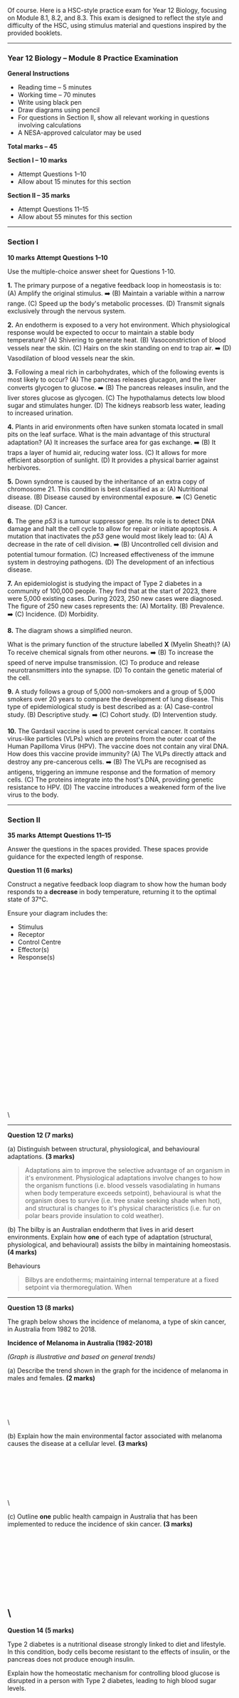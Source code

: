 Of course. Here is a HSC-style practice exam for Year 12 Biology, focusing on Module 8.1, 8.2, and 8.3. This exam is designed to reflect the style and difficulty of the HSC, using stimulus material and questions inspired by the provided booklets.

***

### **Year 12 Biology – Module 8 Practice Examination**

**General Instructions**

*   Reading time – 5 minutes
*   Working time – 70 minutes
*   Write using black pen
*   Draw diagrams using pencil
*   For questions in Section II, show all relevant working in questions involving calculations
*   A NESA-approved calculator may be used

**Total marks – 45**

**Section I – 10 marks**
*   Attempt Questions 1–10
*   Allow about 15 minutes for this section

**Section II – 35 marks**
*   Attempt Questions 11–15
*   Allow about 55 minutes for this section

---

### **Section I**

**10 marks**
**Attempt Questions 1–10**

Use the multiple-choice answer sheet for Questions 1-10.

**1.** The primary purpose of a negative feedback loop in homeostasis is to:
(A) Amplify the original stimulus. 
➡️ (B) Maintain a variable within a narrow range.
(C) Speed up the body's metabolic processes.
(D) Transmit signals exclusively through the nervous system.


**2.** An endotherm is exposed to a very hot environment. Which physiological response would be expected to occur to maintain a stable body temperature?
(A) Shivering to generate heat.
(B) Vasoconstriction of blood vessels near the skin.
(C) Hairs on the skin standing on end to trap air.
➡️ (D) Vasodilation of blood vessels near the skin.

**3.** Following a meal rich in carbohydrates, which of the following events is most likely to occur?
(A) The pancreas releases glucagon, and the liver converts glycogen to glucose.
➡️ (B) The pancreas releases insulin, and the liver stores glucose as glycogen.
(C) The hypothalamus detects low blood sugar and stimulates hunger.
(D) The kidneys reabsorb less water, leading to increased urination.

**4.** Plants in arid environments often have sunken stomata located in small pits on the leaf surface. What is the main advantage of this structural adaptation?
(A) It increases the surface area for gas exchange.
➡️ (B) It traps a layer of humid air, reducing water loss.
(C) It allows for more efficient absorption of sunlight.
(D) It provides a physical barrier against herbivores.

**5.** Down syndrome is caused by the inheritance of an extra copy of chromosome 21. This condition is best classified as a:
(A) Nutritional disease.
(B) Disease caused by environmental exposure.
➡️ (C) Genetic disease.
(D) Cancer.

**6.** The gene *p53* is a tumour suppressor gene. Its role is to detect DNA damage and halt the cell cycle to allow for repair or initiate apoptosis. A mutation that inactivates the *p53* gene would most likely lead to:
(A) A decrease in the rate of cell division.
➡️ (B) Uncontrolled cell division and potential tumour formation.
(C) Increased effectiveness of the immune system in destroying pathogens.
(D) The development of an infectious disease.

**7.** An epidemiologist is studying the impact of Type 2 diabetes in a community of 100,000 people. They find that at the start of 2023, there were 5,000 existing cases. During 2023, 250 new cases were diagnosed. The figure of 250 new cases represents the:
(A) Mortality.
(B) Prevalence.
➡️ (C) Incidence.
(D) Morbidity.

**8.** The diagram shows a simplified neuron.



What is the primary function of the structure labelled **X** (Myelin Sheath)?
(A) To receive chemical signals from other neurons.
➡️ (B) To increase the speed of nerve impulse transmission.
(C) To produce and release neurotransmitters into the synapse.
(D) To contain the genetic material of the cell.

**9.** A study follows a group of 5,000 non-smokers and a group of 5,000 smokers over 20 years to compare the development of lung disease. This type of epidemiological study is best described as a:
(A) Case-control study.
(B) Descriptive study.
➡️ (C) Cohort study.
(D) Intervention study.

**10.** The Gardasil vaccine is used to prevent cervical cancer. It contains virus-like particles (VLPs) which are proteins from the outer coat of the Human Papilloma Virus (HPV). The vaccine does not contain any viral DNA. How does this vaccine provide immunity?
(A) The VLPs directly attack and destroy any pre-cancerous cells.
➡️ (B) The VLPs are recognised as antigens, triggering an immune response and the formation of memory cells.
(C) The proteins integrate into the host's DNA, providing genetic resistance to HPV.
(D) The vaccine introduces a weakened form of the live virus to the body.

---

### **Section II**

**35 marks**
**Attempt Questions 11–15**

Answer the questions in the spaces provided. These spaces provide guidance for the expected length of response.

**Question 11 (6 marks)**

Construct a negative feedback loop diagram to show how the human body responds to a **decrease** in body temperature, returning it to the optimal state of 37°C.

Ensure your diagram includes the:
*   Stimulus
*   Receptor
*   Control Centre
*   Effector(s)
*   Response(s)

\
\
\
\
\
\
\
\
\
\
\
\
\
\
\
\
\
\
\
\

---

**Question 12 (7 marks)**

(a) Distinguish between structural, physiological, and behavioural adaptations. **(3 marks)**

> Adaptations aim to improve the selective advantage of an organism in it's environment. Physiological adaptations involve changes to how the organism functions (i.e. blood vessels vasodialating in humans when body temperature exceeds setpoint), behavioural is what the organism does to survive (i.e. tree snake seeking shade when hot), and structural is changes to it's physical characteristics (i.e. fur on polar bears provide insulation to cold weather).

(b) The bilby is an Australian endotherm that lives in arid desert environments. Explain how **one** of each type of adaptation (structural, physiological, and behavioural) assists the bilby in maintaining homeostasis. **(4 marks)**

Behaviours
> Bilbys are endotherms; maintaining internal temperature at a fixed setpoint via thermoregulation. When 


---

**Question 13 (8 marks)**

The graph below shows the incidence of melanoma, a type of skin cancer, in Australia from 1982 to 2018.

**Incidence of Melanoma in Australia (1982-2018)**

*(Graph is illustrative and based on general trends)*

(a) Describe the trend shown in the graph for the incidence of melanoma in males and females. **(2 marks)**

\
\
\
\
\

(b) Explain how the main environmental factor associated with melanoma causes the disease at a cellular level. **(3 marks)**

\
\
\
\
\
\
\

(c) Outline **one** public health campaign in Australia that has been implemented to reduce the incidence of skin cancer. **(3 marks)**

\
\
\
\
\
\
\
---

**Question 14 (5 marks)**

Type 2 diabetes is a nutritional disease strongly linked to diet and lifestyle. In this condition, body cells become resistant to the effects of insulin, or the pancreas does not produce enough insulin.

Explain how the homeostatic mechanism for controlling blood glucose is disrupted in a person with Type 2 diabetes, leading to high blood sugar levels.

\
\
\
\
\
\
\
\
\
\
\
\
\
---

**Question 15 (9 marks)**

An epidemiologist conducted a study to investigate a possible link between long-term exposure to a chemical used in a plastics factory and the development of liver disease.

**Method:**
*   The medical records of 2,000 current factory workers from a single large factory were analysed.
*   The medical records of 2,000 office workers from the same city, matched for age and sex, were also analysed as a control group.
*   The study was conducted over 10 years, recording the number of new cases of liver disease in each group.

**Results:**
*   The incidence of liver disease was significantly higher in the factory worker group compared to the control group.

**Evaluate the method used in this epidemiological study. In your answer, identify strengths and weaknesses of the methodology and suggest specific improvements.**

\
\
\
\
\
\
\
\
\
\
\
\
\
\
\
\
\
\
\
\
\
\
\
\
\
\
\
\
\
\
\
\
\
\
\
\

**End of Exam**

---
---

### **Marking Criteria and Sample Answers**

**Section I - Multiple Choice**

1.  **B** - The goal of negative feedback is to counteract a change and bring a variable back to its set point or normal range.
2.  **D** - Vasodilation increases blood flow to the skin, allowing heat to radiate away from the body, which is a cooling mechanism.
3.  **B** - High glucose from carbohydrates triggers insulin release, which promotes the uptake of glucose by cells and its storage as glycogen in the liver and muscles.
4.  **B** - Sunken stomata create a pocket of still, humid air, which reduces the water potential gradient between the inside of the leaf and the outside air, thus decreasing the rate of transpiration.
5.  **C** - The disease is caused by an error in the genetic material (an extra chromosome), not by diet, environment, or uncontrolled cell growth in the typical sense of cancer.
6.  **B** - If the 'stop' signal (p53) is broken, cells with DNA damage can continue to divide, leading to the accumulation of mutations and uncontrolled proliferation.
7.  **C** - Incidence is the rate of new cases of a disease in a population over a specific period. Prevalence is the total number of cases (new and existing).
8.  **B** - The myelin sheath acts as an electrical insulator, forcing the action potential to 'jump' between the nodes of Ranvier (saltatory conduction), which dramatically increases the speed of transmission.
9.  **C** - A cohort study is an observational study that follows groups of individuals (cohorts) over time to see how certain exposures (like smoking) affect outcomes (like lung disease).
10. **B** - The VLPs are non-infectious but are antigenic, meaning they stimulate the adaptive immune system to produce antibodies and memory B and T cells, providing long-term immunity without causing disease.

**Section II - Short Answer**

**Question 11 (6 marks)**

*Criteria:*
*   **6 marks:** Constructs a clear, logical diagram showing all components (stimulus, receptor, control centre, effector, response) for a decrease in temperature. Correctly identifies shivering and vasoconstriction as responses.
*   **4-5 marks:** Constructs a mostly correct diagram with one or two missing/incorrect components or links.
*   **2-3 marks:** Shows a basic understanding of a feedback loop but has significant omissions or errors.
*   **1 mark:** Identifies one or two correct components.

*Sample Answer:*

**(Stimulus)**
Body temperature drops below 37°C (e.g., due to cold environment)
↓
**(Receptor)**
Thermoreceptors in the skin and hypothalamus detect the decrease in temperature.
↓
**(Control Centre)**
The hypothalamus in the brain processes the information and coordinates a response.
↓
**(Effector)**
1. Skeletal muscles
2. Arterioles in the skin
3. Thyroid gland (long-term)
↓
**(Response)**
1. Muscles contract rapidly and involuntarily (shivering), generating heat.
2. Arterioles constrict (vasoconstriction), reducing blood flow to the skin surface to conserve heat.
3. Thyroid hormones may increase metabolic rate, generating more heat.
↓
**Body temperature rises back towards 37°C (Negative Feedback)**

**Question 12 (7 marks)**

(a) *Criteria:*
*   **3 marks:** Correctly defines or distinguishes between all three types of adaptations.
*   **2 marks:** Correctly defines or distinguishes between two types.
*   **1 mark:** Correctly defines one type.

*Sample Answer:*
A **structural adaptation** is a physical feature of an organism's body, relating to its size, shape or anatomy (e.g., thick fur). A **physiological adaptation** is an internal process or function related to the organism's metabolism or body chemistry (e.g., producing concentrated urine). A **behavioural adaptation** is an action or something the organism does to survive in its environment (e.g., being nocturnal).

(b) *Criteria:*
*   **4 marks:** Provides a correct example for each of the three adaptation types for a bilby and explains how each one aids homeostasis.
*   **2-3 marks:** Provides correct examples for 2-3 types but with a weak or missing explanation for one.
*   **1 mark:** Provides one correct example with an explanation.

*Sample Answer:*
*   **Structural:** The bilby has very large, thin ears with a rich blood supply. This large surface area allows for efficient heat radiation away from the body, helping to cool it down and maintain its core temperature in the hot desert.
*   **Physiological:** The bilby produces highly concentrated urine. This is a physiological process that allows it to excrete waste products while minimising water loss, which is crucial for maintaining water balance (osmoregulation) in an arid environment.
*   **Behavioural:** The bilby is nocturnal and spends the hot days in a deep, cool burrow. This behaviour allows it to avoid the extreme heat of the desert sun, reducing heat gain and the need for excessive cooling mechanisms, thus conserving energy and water.

**Question 13 (8 marks)**

(a) *Criteria:*
*   **2 marks:** Describes the trend for both males and females, including the relationship between them.
*   **1 mark:** Describes the trend for either males or females, or provides a vague description.

*Sample Answer:*
The graph shows that the incidence of melanoma has generally increased for both males and females from 1982 to 2018. The incidence in males has consistently been higher than in females throughout this period.

(b) *Criteria:*
*   **3 marks:** Correctly identifies UV radiation, links it to DNA damage/mutation, and explains how this leads to uncontrolled cell division/cancer.
*   **2 marks:** Provides a partial explanation, e.g., mentions UV and cancer but not the DNA mutation link.
*   **1 mark:** Identifies UV radiation as the cause.

*Sample Answer:*
The main environmental factor is exposure to ultraviolet (UV) radiation from the sun. UV radiation is a mutagen that can penetrate skin cells and damage their DNA. If this damage occurs in genes that control the cell cycle (like tumour suppressor genes), the cell may lose its ability to regulate its own division. This leads to uncontrolled mitosis, where the cell divides rapidly and uncontrollably, forming a malignant tumour known as melanoma.

(c) *Criteria:*
*   **3 marks:** Names a specific campaign, outlines its key messages, and links these messages to reducing the risk factor.
*   **2 marks:** Names a campaign and provides some detail but the link to risk reduction is weak.
*   **1 mark:** Names a campaign.

*Sample Answer:*
A major public health campaign in Australia is the "Slip, Slop, Slap, Seek, Slide" campaign by the Cancer Council. It outlines five key steps for sun protection. **Slip** on protective clothing, **Slop** on broad-spectrum sunscreen, **Slap** on a hat, **Seek** shade, and **Slide** on sunglasses. This campaign aims to educate the public on how to reduce their exposure to UV radiation, which is the primary environmental cause of skin cancer, thereby lowering their risk of developing the disease.

**Question 14 (5 marks)**

*Criteria:*
*   **5 marks:** Provides a comprehensive explanation that links insulin resistance/deficiency to the failure of glucose uptake, mentions the liver's role, and clearly states this disrupts the negative feedback loop, causing hyperglycemia.
*   **3-4 marks:** Explains the role of insulin and how its reduced effectiveness causes high blood sugar, but may have less detail on the feedback loop or liver.
*   **1-2 marks:** States that insulin is not working properly, leading to high blood sugar, with little further explanation.

*Sample Answer:*
In a healthy person, high blood glucose after a meal is the stimulus for the pancreas to release insulin. Insulin acts as a key, signalling body cells (especially muscle and fat cells) to take up glucose from the blood and signalling the liver to convert excess glucose into glycogen for storage. This lowers blood glucose, completing a negative feedback loop.

In Type 2 diabetes, this mechanism is disrupted. Body cells become **insulin resistant**, meaning they no longer respond effectively to the insulin signal. As a result, glucose is not taken up from the blood efficiently. The liver also fails to adequately store glucose as glycogen. This breakdown in the response part of the feedback loop means that blood glucose levels remain high (hyperglycemia), despite the pancreas often producing large amounts of insulin initially. This chronic high blood sugar can then lead to further health complications.

**Question 15 (9 marks)**

*Criteria:*
*   **8-9 marks:** Provides a sophisticated evaluation. Identifies multiple strengths (e.g., large sample, use of control group, longitudinal) and weaknesses (e.g., healthy worker bias, confounding variables, limited scope). Makes a clear, justified judgement on the overall validity. Suggests multiple specific and relevant improvements.
*   **5-7 marks:** Provides a good evaluation. Identifies some strengths and weaknesses and makes a judgement. Suggestions for improvement are present but may be general.
*   **3-4 marks:** Describes some features of the method, identifying at least one strength or weakness. The judgement is simple or absent.
*   **1-2 marks:** Makes one or two relevant statements about the method.

*Sample Answer:*
This epidemiological study provides preliminary evidence for a link between the factory chemical and liver disease, but its methodology has significant limitations that affect its validity.

**Strengths of the method:**
1.  **Large Sample Size:** Using 2,000 workers in each group is a large sample, which increases the statistical power and makes the results more likely to be representative and not due to chance.
2.  **Use of a Control Group:** Comparing the factory workers to a control group of office workers is essential for determining if the rate of disease is higher than in the general population. Matching for age and sex helps to reduce the influence of these variables.
3.  **Cohort Design:** The 10-year longitudinal design is a strength as it allows the researcher to track the development of disease over time and establish a temporal relationship (i.e., that the exposure preceded the disease).

**Weaknesses and Recommendations for Improvement:**
1.  **Confounding Variables:** The study fails to account for major confounding variables that cause liver disease, such as alcohol consumption, diet, or viral hepatitis infections. The higher incidence in factory workers could be due to lifestyle differences, not the chemical.
    *   **Improvement:** The study should collect data on these confounding variables for all participants (e.g., through questionnaires on diet and alcohol intake, and blood tests for hepatitis) and use statistical analysis to adjust for their effects.
2.  **Selection Bias (Healthy Worker Effect):** The study only used *current* factory workers. This introduces a "healthy worker effect," where people who became too sick (potentially from the chemical exposure) to continue working would have left their jobs and been excluded from the study. This would lead to an underestimation of the chemical's true effect.
    *   **Improvement:** The study should attempt to trace and include former employees of the factory in the analysis to get a more accurate picture of the disease incidence.
3.  **Limited Scope:** The study was conducted at a single factory. The results may not be generalisable to other factories or populations, as there could be unique environmental factors or workplace practices at this specific site.
    *   **Improvement:** The study should be expanded to include workers from multiple factories that use the same chemical to increase the generalisability of the findings.

**Overall Evaluation:**
While the study's use of a large, matched control group and a cohort design are strengths, the failure to control for major confounding variables and the potential for healthy worker bias severely limit its validity. It suggests a correlation, but it cannot confidently establish causation. Therefore, the method is weak, and the results should be considered preliminary until further research incorporating the suggested improvements is conducted.
